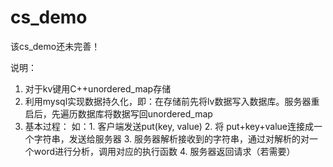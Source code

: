 # cs_demo
该cs_demo还未完善！

说明：
  1. 对于kv键用C++unordered_map存储
  2. 利用mysql实现数据持久化，即：在存储前先将lv数据写入数据库。服务器重启后，先遍历数据库将数据写回unordered_map
  3. 基本过程：
      如：1. 客户端发送put(key, value)
          2. 将 put+key+value连接成一个字符串，发送给服务器
          3. 服务器解析接收到的字符串，通过对解析的对一个word进行分析，调用对应的执行函数
          4. 服务器返回请求（若需要）
